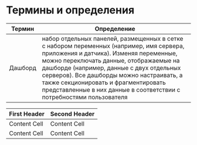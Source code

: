 # Термины и определения
| Термин | Определение |
| ---- | ------- |
| Дашборд | набор отдельных панелей, размещенных в сетке с набором переменных (например, имя сервера, приложения и датчика). Изменяя переменные, можно переключать данные, отображаемые на дашборде (например, данные с двух отдельных серверов). Все дашборды можно настраивать, а также секционировать и фрагментировать представленные в них данные в соответствии с потребностями пользователя |

| First Header  | Second Header |
| ------------- | ------------- |
| Content Cell  | Content Cell  |
| Content Cell  | Content Cell  |
